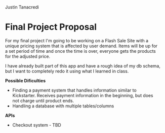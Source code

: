 Justin Tanacredi


**Final Project Proposal**
==========================


For my final project I'm going to be working on a Flash Sale Site with a unique pricing system that is affected by user demand. Items will be up for a set period of time and once the time is over, everyone gets the products for the adjusted price.

I have already built part of this app and have a rough idea of my db schema, but I want to completely redo it using what I learned in class.

**Possible Dificulties**        

* Finding a payment system that handles information similar to Kickstarter. Receives payment information in the beginning, but does not charge until product ends.
* Handling a database with multiple tables/columns


**APIs**

* Checkout system - TBD